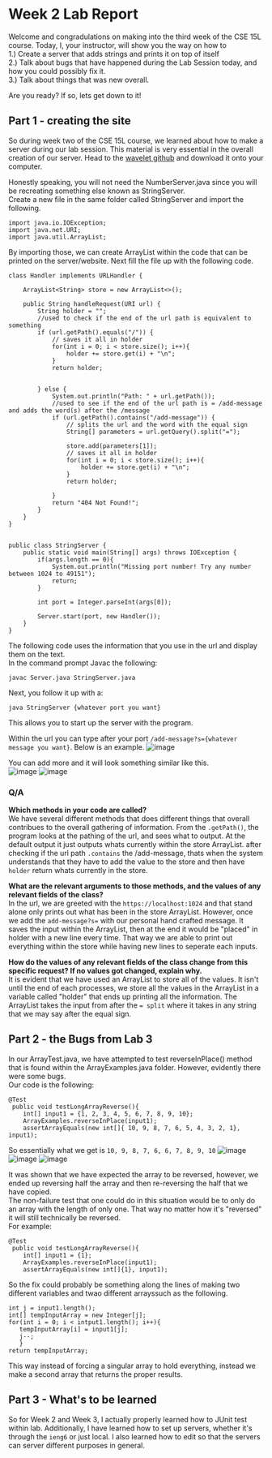 # Week 2 Lab Report
Welcome and congradulations on making into the third week of the CSE 15L course. Today, I, your instructor, will show you the way on how to \
1.)  Create a server that adds strings and prints it on top of itself \
2.) Talk about bugs that have happened during the Lab Session today, and how you could possibly fix it. \
3.) Talk about things that was new overall. 

Are you ready? If so, lets get down to it!

## Part 1 - creating the site
So during week two of the CSE 15L course, we learned about how to make a server during our lab session. This material is very essential in the overall creation of our server.
Head to the [wavelet github](https://github.com/ucsd-cse15l-f22/wavelet) and download it onto your computer. 

Honestly speaking, you will not need the NumberServer.java since you will be recreating something else known as StringServer. \
Create a new file in the same folder called StringServer and import the following. 
```
import java.io.IOException;
import java.net.URI;
import java.util.ArrayList;
```

By importing those, we can create ArrayList within the code that can be printed on the server/website.
Next fill the file up with the following code.
```
class Handler implements URLHandler {
    
    ArrayList<String> store = new ArrayList<>();

    public String handleRequest(URI url) {
        String holder = "";
        //used to check if the end of the url path is equivalent to something
        if (url.getPath().equals("/")) {
            // saves it all in holder
            for(int i = 0; i < store.size(); i++){
                holder += store.get(i) + "\n";
            }
            return holder;


        } else {
            System.out.println("Path: " + url.getPath());
            //used to see if the end of the url path is = /add-message and adds the word(s) after the /message
            if (url.getPath().contains("/add-message")) {
                // splits the url and the word with the equal sign
                String[] parameters = url.getQuery().split("=");

                store.add(parameters[1]);
                // saves it all in holder
                for(int i = 0; i < store.size(); i++){
                    holder += store.get(i) + "\n";
                }
                return holder;
                
            }
            return "404 Not Found!";
        }
    }
}


public class StringServer {
    public static void main(String[] args) throws IOException {
        if(args.length == 0){
            System.out.println("Missing port number! Try any number between 1024 to 49151");
            return;
        }

        int port = Integer.parseInt(args[0]);

        Server.start(port, new Handler());
    }
}
```
The following code uses the information that you use in the url and display them on the text. \
In the command prompt Javac the following:
```
javac Server.java StringServer.java
```
Next, you follow it up with a:
```
java StringServer {whatever port you want}
```
This allows you to start up the server with the program.

Within the url you can type after your port `/add-message?s={whatever message you want}`. Below is an example.
![image](https://i.imgur.com/aRsBrMv.png) 

You can add more and it will look something similar like this. \
![image](https://i.imgur.com/9iFHksY.png) 
![image](https://i.imgur.com/NiCGCw9.png)

### Q/A
**Which methods in your code are called?** \
We have several different methods that does different things that overall contribues to the overall gathering of information. From the `.getPath()`, the program looks at the pathing of the url, and sees what to output. At the default output it just outputs whats currently within the store ArrayList. after checking if the url path `.contains` the /add-message, thats when the system understands that they have to add the value to the store and then have `holder` return whats currently in the store. 


**What are the relevant arguments to those methods, and the values of any relevant fields of the class?** \
In the url, we are greeted with the `https://localhost:1024` and that stand alone only prints out what has been in the store ArrayList. However, once we add the `add-message?s=` with our personal hand crafted message. It saves the input within the ArrayList, then at the end it would be "placed" in holder with a new line every time. That way we are able to print out everything within the store while having new lines to seperate each inputs. 


**How do the values of any relevant fields of the class change from this specific request? If no values got changed, explain why.** \
It is evident that we have used an ArrayList to store all of the values. It isn't until the end of each processes, we store all the values in the ArrayList in a variable called "holder" that ends up printing all the information. The ArrayList takes the input from after the `= split` where it takes in any string that we may say after the equal sign.

## Part 2 - the Bugs from Lab 3

In our ArrayTest.java, we have attempted to test reverseInPlace() method that is found within the ArrayExamples.java folder. However, evidently there were some bugs. \
Our code is the following:
```
@Test
 public void testLongArrayReverse(){
    int[] input1 = {1, 2, 3, 4, 5, 6, 7, 8, 9, 10};
    ArrayExamples.reverseInPlace(input1);
    assertArrayEquals(new int[]{ 10, 9, 8, 7, 6, 5, 4, 3, 2, 1}, input1);
```
So essentially what we get is
`10, 9, 8, 7, 6, 6, 7, 8, 9, 10`
![image](https://i.imgur.com/8oDAL4q.png)
![image](https://i.imgur.com/6vTwy7n.png)
![image](https://i.imgur.com/nOTVZ9R.png)

It was shown that we have expected the array to be reversed, however, we ended up reversing half the array and then re-reversing the half that we have copied. \
The non-failure test that one could do in this situation would be to only do an array with the length of only one. That way no matter how it's "reversed" it will still technically be reversed. \
For example:
```
@Test
 public void testLongArrayReverse(){
    int[] input1 = {1};
    ArrayExamples.reverseInPlace(input1);
    assertArrayEquals(new int[]{1}, input1);
 ```
 
 So the fix could probably be something along the lines of making two different variables and twao different arrayssuch as the following.
 ```
 int j = input1.length();
 int[] tempInputArray = new Integer[j];
 for(int i = 0; i < intput1.length(); i++){
    tempInputArray[i] = input1[j];
    j--;
    }
 return tempInputArray;
 ```
 This way instead of forcing a singular array to hold everything, instead we make a second array that returns the proper results.
 
 ## Part 3 - What's to be learned
 So for Week 2 and Week 3, I actually properly learned how to JUnit test within lab. Additionally, I have learned how to set up servers, whether it's through the `ieng6` or just local. I also learned how to edit so that the servers can server different purposes in general.

